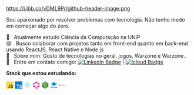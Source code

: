 https://i.ibb.co/vDML9Pr/github-header-image.png

Sou apaixonado por resolver problemas com tecnologia.
Não tenho medo em começar algo do zero.

:rocket: &nbsp; Atualmente estudo Ciência da Computação na UNIP
<br/> :smile: &nbsp; Busco colaborar com projetos tanto em front-end quanto em back-end usando ReactJS, React Native e Node.js
<br/> 💬 &nbsp; Sobre mim: Gosto de tecnologias no geral, jogos, Warzone e Warzone..
<br/> :email: &nbsp; Entre em contato comigo: [![Linkedin Badge](https://img.shields.io/badge/-Alexandre%20Velozo-blue?style=flat-square&logo=Linkedin&logoColor=white&link=https://www.linkedin.com/in/alexandrevelozo/)](https://www.linkedin.com/in/alexandrevelozo/)
|
[![Icloud Badge](https://img.shields.io/badge/-alexandrevelozo4@gmail.com-c14438?style=flat-square&logo=Gmail&logoColor=white&link=mailto:alexandrevelozo4@gmail.com)](mailto:alexandrevelozo4@gmail.com)

**Stack que estou estudando:**

<code><img height="20" src="https://raw.githubusercontent.com/github/explore/80688e429a7d4ef2fca1e82350fe8e3517d3494d/topics/javascript/javascript.png"></code>
<code><img height="20" src="https://raw.githubusercontent.com/github/explore/80688e429a7d4ef2fca1e82350fe8e3517d3494d/topics/typescript/typescript.png"></code>
<code><img height="20" src="https://raw.githubusercontent.com/github/explore/80688e429a7d4ef2fca1e82350fe8e3517d3494d/topics/react/react.png"></code>
<code><img height="20" src="https://raw.githubusercontent.com/github/explore/5c058a388828bb5fde0bcafd4bc867b5bb3f26f3/topics/graphql/graphql.png"></code>
<code><img height="20" src="https://raw.githubusercontent.com/github/explore/80688e429a7d4ef2fca1e82350fe8e3517d3494d/topics/nodejs/nodejs.png"></code>
<code><img height="20" src="https://raw.githubusercontent.com/github/explore/80688e429a7d4ef2fca1e82350fe8e3517d3494d/topics/docker/docker.png"></code>
<code><img height="20" src="https://raw.githubusercontent.com/github/explore/80688e429a7d4ef2fca1e82350fe8e3517d3494d/topics/mongodb/mongodb.png"></code>
